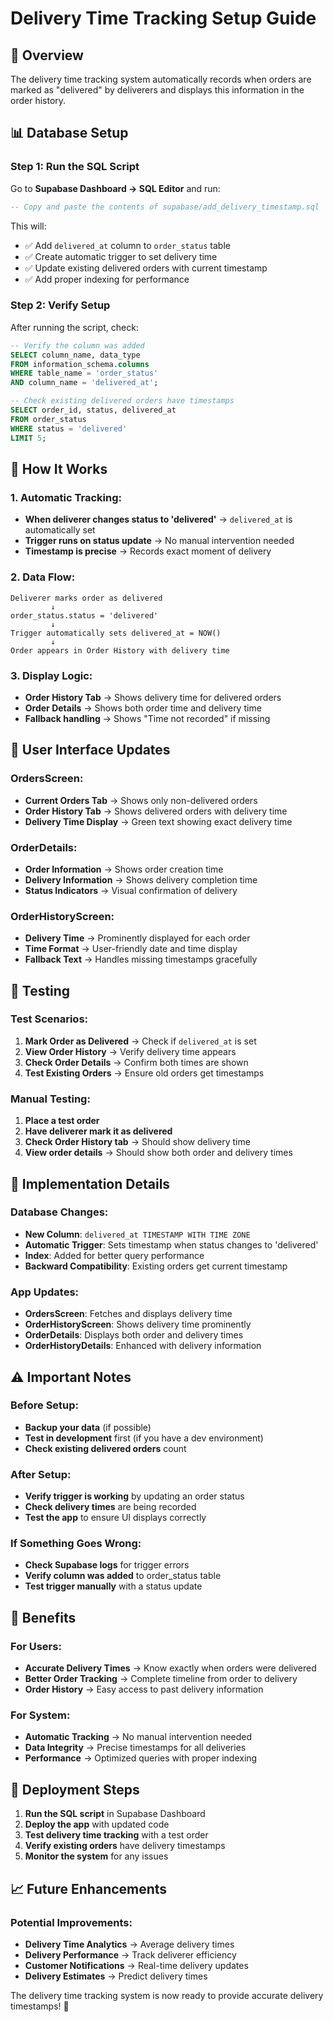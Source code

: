 # Delivery Time Tracking Setup Guide

## 🎯 Overview

The delivery time tracking system automatically records when orders are marked as "delivered" by deliverers and displays this information in the order history.

## 📊 Database Setup

### Step 1: Run the SQL Script
Go to **Supabase Dashboard → SQL Editor** and run:

```sql
-- Copy and paste the contents of supabase/add_delivery_timestamp.sql
```

This will:
- ✅ Add `delivered_at` column to `order_status` table
- ✅ Create automatic trigger to set delivery time
- ✅ Update existing delivered orders with current timestamp
- ✅ Add proper indexing for performance

### Step 2: Verify Setup
After running the script, check:

```sql
-- Verify the column was added
SELECT column_name, data_type 
FROM information_schema.columns 
WHERE table_name = 'order_status' 
AND column_name = 'delivered_at';

-- Check existing delivered orders have timestamps
SELECT order_id, status, delivered_at 
FROM order_status 
WHERE status = 'delivered' 
LIMIT 5;
```

## 🔄 How It Works

### 1. Automatic Tracking:
- **When deliverer changes status to 'delivered'** → `delivered_at` is automatically set
- **Trigger runs on status update** → No manual intervention needed
- **Timestamp is precise** → Records exact moment of delivery

### 2. Data Flow:
```
Deliverer marks order as delivered
         ↓
order_status.status = 'delivered'
         ↓
Trigger automatically sets delivered_at = NOW()
         ↓
Order appears in Order History with delivery time
```

### 3. Display Logic:
- **Order History Tab** → Shows delivery time for delivered orders
- **Order Details** → Shows both order time and delivery time
- **Fallback handling** → Shows "Time not recorded" if missing

## 📱 User Interface Updates

### OrdersScreen:
- **Current Orders Tab** → Shows only non-delivered orders
- **Order History Tab** → Shows delivered orders with delivery time
- **Delivery Time Display** → Green text showing exact delivery time

### OrderDetails:
- **Order Information** → Shows order creation time
- **Delivery Information** → Shows delivery completion time
- **Status Indicators** → Visual confirmation of delivery

### OrderHistoryScreen:
- **Delivery Time** → Prominently displayed for each order
- **Time Format** → User-friendly date and time display
- **Fallback Text** → Handles missing timestamps gracefully

## 🧪 Testing

### Test Scenarios:
1. **Mark Order as Delivered** → Check if `delivered_at` is set
2. **View Order History** → Verify delivery time appears
3. **Check Order Details** → Confirm both times are shown
4. **Test Existing Orders** → Ensure old orders get timestamps

### Manual Testing:
1. **Place a test order**
2. **Have deliverer mark it as delivered**
3. **Check Order History tab** → Should show delivery time
4. **View order details** → Should show both order and delivery times

## 🔧 Implementation Details

### Database Changes:
- **New Column**: `delivered_at TIMESTAMP WITH TIME ZONE`
- **Automatic Trigger**: Sets timestamp when status changes to 'delivered'
- **Index**: Added for better query performance
- **Backward Compatibility**: Existing orders get current timestamp

### App Updates:
- **OrdersScreen**: Fetches and displays delivery time
- **OrderHistoryScreen**: Shows delivery time prominently
- **OrderDetails**: Displays both order and delivery times
- **OrderHistoryDetails**: Enhanced with delivery information

## ⚠️ Important Notes

### Before Setup:
- **Backup your data** (if possible)
- **Test in development** first (if you have a dev environment)
- **Check existing delivered orders** count

### After Setup:
- **Verify trigger is working** by updating an order status
- **Check delivery times** are being recorded
- **Test the app** to ensure UI displays correctly

### If Something Goes Wrong:
- **Check Supabase logs** for trigger errors
- **Verify column was added** to order_status table
- **Test trigger manually** with a status update

## 🎉 Benefits

### For Users:
- **Accurate Delivery Times** → Know exactly when orders were delivered
- **Better Order Tracking** → Complete timeline from order to delivery
- **Order History** → Easy access to past delivery information

### For System:
- **Automatic Tracking** → No manual intervention needed
- **Data Integrity** → Precise timestamps for all deliveries
- **Performance** → Optimized queries with proper indexing

## 🚀 Deployment Steps

1. **Run the SQL script** in Supabase Dashboard
2. **Deploy the app** with updated code
3. **Test delivery time tracking** with a test order
4. **Verify existing orders** have delivery timestamps
5. **Monitor the system** for any issues

## 📈 Future Enhancements

### Potential Improvements:
- **Delivery Time Analytics** → Average delivery times
- **Delivery Performance** → Track deliverer efficiency
- **Customer Notifications** → Real-time delivery updates
- **Delivery Estimates** → Predict delivery times

The delivery time tracking system is now ready to provide accurate delivery timestamps! 🚀

